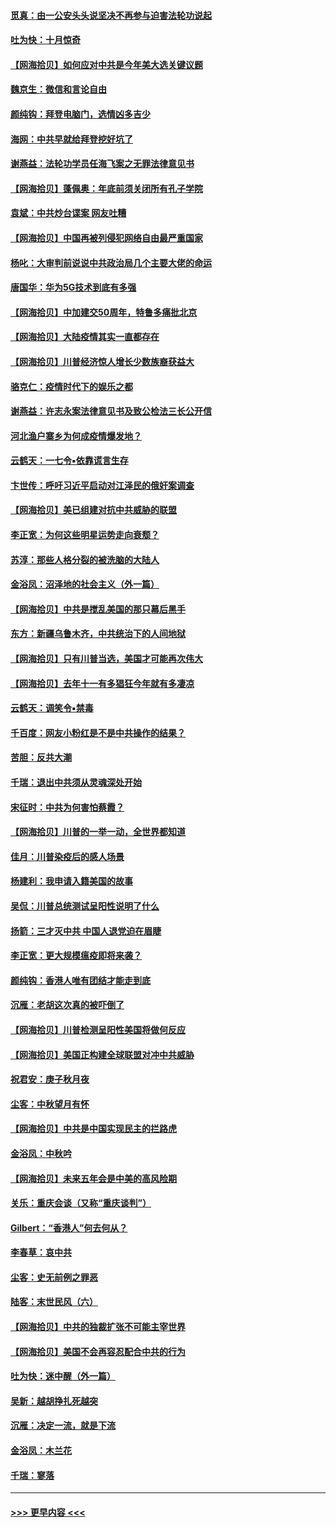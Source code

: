 #### [觅真：由一公安头头说坚决不再参与迫害法轮功说起](../pages/nsc993/n12484212.md?t=10190002) 
#### [吐为快：十月惊奇](../pages/nsc993/n12484172.md?t=10190002) 
#### [【网海拾贝】如何应对中共是今年美大选关键议题](../pages/nsc993/n12483755.md?t=10190002) 
#### [魏京生：微信和言论自由](../pages/nsc993/n12483372.md?t=10190002) 
#### [颜纯钩：拜登电脑门，选情凶多吉少](../pages/nsc993/n12482666.md?t=10190002) 
#### [海网：中共早就给拜登挖好坑了](../pages/nsc993/n12482660.md?t=10190002) 
#### [谢燕益：法轮功学员任海飞案之无罪法律意见书](../pages/nsc993/n12482512.md?t=10190002) 
#### [【网海拾贝】蓬佩奥：年底前须关闭所有孔子学院](../pages/nsc993/n12482443.md?t=10190002) 
#### [袁斌：中共炒台谍案 网友吐糟](../pages/nsc993/n12481564.md?t=10190002) 
#### [【网海拾贝】中国再被列侵犯网络自由最严重国家](../pages/nsc993/n12479643.md?t=10190002) 
#### [杨叱：大审判前说说中共政治局几个主要大佬的命运](../pages/nsc993/n12477527.md?t=10190002) 
#### [唐国华：华为5G技术到底有多强](../pages/nsc993/n12477483.md?t=10190002) 
#### [【网海拾贝】中加建交50周年，特鲁多痛批北京](../pages/nsc993/n12476892.md?t=10190002) 
#### [【网海拾贝】大陆疫情其实一直都存在](../pages/nsc993/n12473948.md?t=10190002) 
#### [【网海拾贝】川普经济惊人增长少数族裔获益大](../pages/nsc993/n12471565.md?t=10190002) 
#### [骆克仁：疫情时代下的娱乐之都](../pages/nsc993/n12471312.md?t=10190002) 
#### [谢燕益：许志永案法律意见书及致公检法三长公开信](../pages/nsc993/n12470870.md?t=10190002) 
#### [河北渔户寨乡为何成疫情爆发地？](../pages/nsc993/n12464936.md?t=10190002) 
#### [云鹤天：一七令▪依靠谎言生存](../pages/nsc993/n12470034.md?t=10190002) 
#### [卞世传：呼吁习近平启动对江泽民的俄奸案调查](../pages/nsc993/n12469722.md?t=10190002) 
#### [【网海拾贝】美已组建对抗中共威胁的联盟](../pages/nsc993/n12469018.md?t=10190002) 
#### [李正宽：为何这些明星运势走向衰颓？](../pages/nsc993/n12468730.md?t=10190002) 
#### [苏淳：那些人格分裂的被洗脑的大陆人](../pages/nsc993/n12467858.md?t=10190002) 
#### [金浴凤：沼泽地的社会主义（外一篇）](../pages/nsc993/n12467792.md?t=10190002) 
#### [【网海拾贝】中共是搅乱美国的那只幕后黑手](../pages/nsc993/n12467700.md?t=10190002) 
#### [东方：新疆乌鲁木齐，中共统治下的人间地狱](../pages/nsc993/n12466075.md?t=10190002) 
#### [【网海拾贝】只有川普当选，美国才可能再次伟大](../pages/nsc993/n12466013.md?t=10190002) 
#### [【网海拾贝】去年十一有多猖狂今年就有多凄凉](../pages/nsc993/n12463649.md?t=10190002) 
#### [云鹤天：调笑令▪禁毒](../pages/nsc993/n12462975.md?t=10190002) 
#### [千百度：网友小粉红是不是中共操作的结果？](../pages/nsc993/n12461025.md?t=10190002) 
#### [苦胆：反共大潮](../pages/nsc993/n12459469.md?t=10190002) 
#### [千瑞：退出中共须从灵魂深处开始](../pages/nsc993/n12459437.md?t=10190002) 
#### [宋征时：中共为何害怕蔡霞？](../pages/nsc993/n12459097.md?t=10190002) 
#### [【网海拾贝】川普的一举一动，全世界都知道](../pages/nsc993/n12458825.md?t=10190002) 
#### [佳月：川普染疫后的感人场景](../pages/nsc993/n12456994.md?t=10190002) 
#### [杨建利：我申请入籍美国的故事](../pages/nsc993/n12455635.md?t=10190002) 
#### [吴侃：川普总统测试呈阳性说明了什么](../pages/nsc993/n12451869.md?t=10190002) 
#### [扬箭：三才灭中共 中国人退党迫在眉睫](../pages/nsc993/n12451842.md?t=10190002) 
#### [李正宽：更大规模瘟疫即将来袭？](../pages/nsc993/n12451455.md?t=10190002) 
#### [颜纯钩：香港人唯有团结才能走到底](../pages/nsc993/n12450870.md?t=10190002) 
#### [沉雁：老胡这次真的被吓倒了](../pages/nsc993/n12449796.md?t=10190002) 
#### [【网海拾贝】川普检测呈阳性美国将做何反应](../pages/nsc993/n12449042.md?t=10190002) 
#### [【网海拾贝】美国正构建全球联盟对冲中共威胁](../pages/nsc993/n12446580.md?t=10190002) 
#### [祝君安：庚子秋月夜](../pages/nsc993/n12445870.md?t=10190002) 
#### [尘客：中秋望月有怀](../pages/nsc993/n12444632.md?t=10190002) 
#### [【网海拾贝】中共是中国实现民主的拦路虎](../pages/nsc993/n12443573.md?t=10190002) 
#### [金浴凤：中秋吟](../pages/nsc993/n12441773.md?t=10190002) 
#### [【网海拾贝】未来五年会是中美的高风险期](../pages/nsc993/n12440760.md?t=10190002) 
#### [关乐：重庆会谈（又称“重庆谈判”）](../pages/nsc993/n12437525.md?t=10190002) 
#### [Gilbert：“香港人”何去何从？](../pages/nsc993/n12435894.md?t=10190002) 
#### [李春草：哀中共](../pages/nsc993/n12435874.md?t=10190002) 
#### [尘客：史无前例之罪恶](../pages/nsc993/n12435762.md?t=10190002) 
#### [陆客：末世民风（六）](../pages/nsc993/n12435354.md?t=10190002) 
#### [【网海拾贝】中共的独裁扩张不可能主宰世界](../pages/nsc993/n12435151.md?t=10190002) 
#### [【网海拾贝】美国不会再容忍配合中共的行为](../pages/nsc993/n12433808.md?t=10190002) 
#### [吐为快：迷中醒（外一篇）](../pages/nsc993/n12433585.md?t=10190002) 
#### [吴新：越胡挣扎死越突](../pages/nsc993/n12433562.md?t=10190002) 
#### [沉雁：决定一流，就是下流](../pages/nsc993/n12432128.md?t=10190002) 
#### [金浴凤：木兰花](../pages/nsc993/n12432124.md?t=10190002) 
#### [千瑞：寥落](../pages/nsc993/n12432071.md?t=10190002) 

----
#### [ >>> 更早内容 <<< ](../indexes/nsc993-earlier.md)
